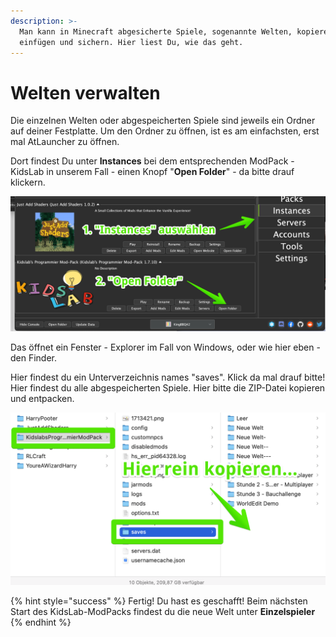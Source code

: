 ```yaml
---
description: >-
  Man kann in Minecraft abgesicherte Spiele, sogenannte Welten, kopieren,
  einfügen und sichern. Hier liest Du, wie das geht.
---
```


# Welten verwalten

Die einzelnen Welten oder abgespeicherten Spiele sind jeweils ein Ordner auf deiner Festplatte. Um den Ordner zu öffnen, ist es am einfachsten, erst mal AtLauncher zu öffnen.

Dort findest Du unter **Instances** bei dem entsprechenden ModPack - KidsLab in unserem Fall - einen Knopf "**Open Folder**" - da bitte drauf klickern.

![](../../.gitbook/assets/minecraft-welten-1.png)

Das öffnet ein Fenster - Explorer im Fall von Windows, oder wie hier eben - den Finder.

Hier findest du ein Unterverzeichnis names "saves". Klick da mal drauf bitte! Hier findest du alle abgespeicherten Spiele. Hier bitte die ZIP-Datei kopieren und entpacken.

![](../../.gitbook/assets/minecraft-welten-2.png)

{% hint style="success" %}
Fertig! Du hast es geschafft! Beim nächsten Start des KidsLab-ModPacks findest du die neue Welt unter **Einzelspieler**
{% endhint %}


